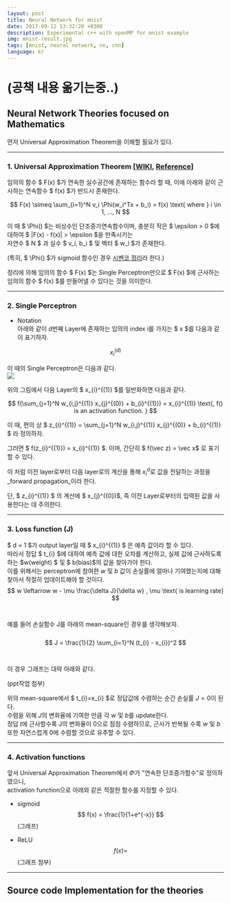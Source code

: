 ```yaml
---
layout: post
title: Neural Network for mnist
date: 2017-09-12 13:32:20 +0300
description: Experimental c++ with openMP for mnist example
img: mnist-result.jpg
tags: [mnist, neural network, nn, cnn]
language: kr
---
```

# (공책 내용 옮기는중..)

## Neural Network Theories focused on Mathematics

먼저 Universal Approximation Theorem을 이해할 필요가 있다.

----------------------------------------------------------------------------------------------------------------------------------

### 1. Universal Approximation Theorem [[WIKI](https://en.wikipedia.org/wiki/Universal_approximation_theorem), [Reference](http://mcneela.github.io/machine_learning/2017/03/21/Universal-Approximation-Theorem.html)]

임의의 함수 $ F(x) $가 연속한 실수공간에 존재하는 함수라 할 때, 이에 아래와 같이 근사하는 연속함수 $ f(x) $가 반드시 존재한다.  
  
$$ F(x) \simeq \sum_{i=1}^N v_i \Phi(w_i^Tx + b_i) = f(x) \text{ where } i \in 1, ..., N $$
  
이 때 $ \Phi() $는 비상수인 단조증가연속함수이며, 충분히 작은 $ \epsilon > 0 $에 대하여 $ |F(x) -  f(x)| > \epsilon $을 만족시키는  
자연수 $ N $ 과 실수 $ v_i, b_i $ 및 벡터 $ w_i $가 존재한다.  


(특히, $ \Phi() $가 sigmoid 함수인 경우 [시벤코 정리](https://ko.wikipedia.org/wiki/%EC%8B%9C%EB%B2%A4%EC%BD%94_%EC%A0%95%EB%A6%AC)라 한다.)

정리에 의해 임의의 함수 $ F(x) $는 Single Perceptron만으로 $ F(x) $에 근사하는 임의의 함수 $ f(x) $를 만들어낼 수 있다는 것을 의미한다.  

----------------------------------------------------------------------------------------------------------------------------------

### 2. Single Perceptron  
  * Notation  
  아래와 같이 d번째 Layer에 존재하는 임의의 index i를 가지는 $ x $를 다음과 같이 표기하자.  
  
  $$ x_{i}^{(d)} $$  
  
  이 때의 Single Perceptron은 다음과 같다.  
  <img src="http://artrointel.github.io/assets/projects/neural-network/perceptron.JPG" />  
  
  위의 그림에서 다음 Layer의 $ x_{i}^{(1)} $를 일반화하면 다음과 같다.  
    
  $$ f(\sum_{j=1}^N w_{i,j}^{(1)} x_{j}^{(0)} + b_{i}^{(1)}) = x_{i}^{(1)} \text{, f() is an activation function. } $$
    
  이 때, 편의 상 $ z_{i}^{(1)} = \sum_{j=1}^N w_{i,j}^{(1)} x_{j}^{(0)} + b_{i}^{(1)} $ 라 정의하자.  
  
  그러면 $ f(z_{i}^{(1)}) = x_{i}^{(1)} $. 이며, 간단히 $ f(\vec z) = \vec x$ 로 표기할 수 있다.  
  
  이 처럼 이전 layer로부터 다음 layer로의 계산을 통해 $x_{i}^{d}$로 값을 전달하는 과정을 _forward propagation_이라 한다.
    
  단, $ z_{i}^{(1)} $ 의 계산에 $ x_{j}^({0})$, 즉 이전 Layer로부터의 입력된 값을 사용한다는 데 주의한다.  
  
----------------------------------------------------------------------------------------------------------------------------------
  
### 3. Loss function (J)  
  
  $ d = 1 $가 output layer일 때 $ x_{i}^{(1)} $ 은 예측 값이라 할 수 있다.  
  따라서 정답 $ t_{i} $에 대하여 예측 값에 대한 오차를 계산하고, 실제 값에 근사하도록 하는 $w(weight) $ 및 $ b(bias)$의 값을 찾아가야 한다.  
  이를 위해서는 perceptron에 참여한 $w$ 및 $b$ 값이 손실률에 얼마나 기여했는지에 대해 찾아서 적절히 업데이트해야 할 것이다.
<br>
$$ w \leftarrow w - \mu \frac{\delta J}{\delta w} , \mu \text{ is learning rate} $$  
<br>
  예를 들어 손실함수 J를 아래의 mean-square인 경우를 생각해보자.  
<br>
$$ J = \frac{1}{2} \sum_{i=1}^N (t_{i} - x_{i})^2 $$  
<br>
  이 경우 그래프는 대략 아래와 같다.  
  
  (ppt작업 첨부)  
  
  위의 mean-square에서 $ t_{i}=x_{i} $로 정답값에 수렴하는 순간 손실률 $J = 0$이 된다.  
  수렴을 위해 $J$의 변화율에 기여한 만큼 각 $w$ 및 $b$를 update한다.  
  정답 $t$에 근사할수록 J의 변화율이 0으로 점점 수렴하므로, 근사가 반복될 수록 $w$ 및 $b$ 또한 자연스럽게 0에 수렴할 것으로 유추할 수 있다.  

----------------------------------------------------------------------------------------------------------------------------------
  
### 4. Activation functions
  앞서 Universal Approximation Theorem에서 $\Phi$가 "연속한 단조증가함수"로 정의하였으니,  
  activation function으로 아래와 같은 적절한 함수를 지정할 수 있다.
  
  * sigmoid
  $$ f(x) = \frac{1}{1+e^{-x}} $$
  (그래프)
  
  * ReLU
  $$ f(x) = $$
  (그래프 첨부)
  
----------------------------------------------------------------------------------------------------------------------------------

## Source code Implementation for the theories

